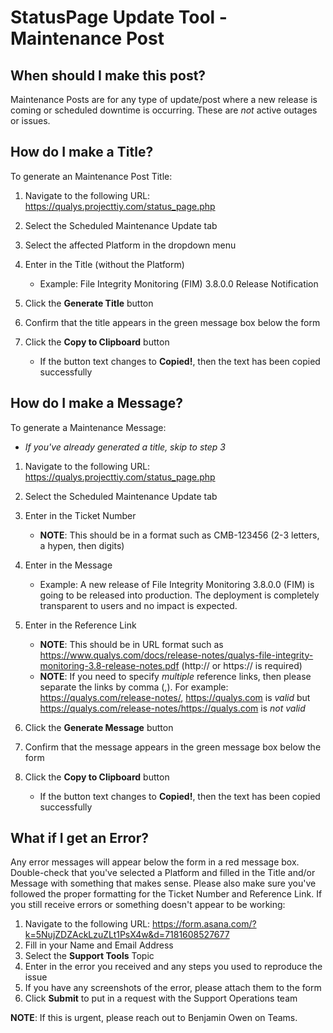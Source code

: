 # StatusPage Update Tool - Maintenance Post

## When should I make this post?

Maintenance Posts are for any type of update/post where a new release is coming or scheduled downtime is occurring. These are *not* active outages or issues.

## How do I make a Title?

To generate an Maintenance Post Title:

1. Navigate to the following URL: https://qualys.projecttiy.com/status_page.php
2. Select the Scheduled Maintenance Update tab
3. Select the affected Platform in the dropdown menu
4. Enter in the Title (without the Platform)
    - Example: File Integrity Monitoring (FIM) 3.8.0.0 Release Notification

5. Click the **Generate Title** button
6. Confirm that the title appears in the green message box below the form
7. Click the **Copy to Clipboard** button
    - If the button text changes to **Copied!**, then the text has been copied successfully

## How do I make a Message?

To generate a Maintenance Message:

- *If you've already generated a title, skip to step 3*
1. Navigate to the following URL: https://qualys.projecttiy.com/status_page.php
2. Select the Scheduled Maintenance Update tab
3. Enter in the Ticket Number
    - **NOTE**: This should be in a format such as CMB-123456 (2-3 letters, a hypen, then digits)

4. Enter in the Message
    - Example: A new release of File Integrity Monitoring 3.8.0.0 (FIM) is going to be released into production. The deployment is completely transparent to users and no impact is expected.

5. Enter in the Reference Link
    - **NOTE**: This should be in URL format such as https://www.qualys.com/docs/release-notes/qualys-file-integrity-monitoring-3.8-release-notes.pdf (http:// or https:// is required)
    - **NOTE**: If you need to specify *multiple* reference links, then please separate the links by comma (,). For example: https://qualys.com/release-notes/, https://qualys.com is *valid* but https://qualys.com/release-notes/https://qualys.com is *not valid*

6. Click the **Generate Message** button
7. Confirm that the message appears in the green message box below the form
8. Click the **Copy to Clipboard** button
    - If the button text changes to **Copied!**, then the text has been copied successfully

## What if I get an Error?

Any error messages will appear below the form in a red message box. Double-check that you've selected a Platform and filled in the Title and/or Message with something that makes sense. Please also make sure you've followed the proper formatting for the Ticket Number and Reference Link. If you still receive errors or something doesn't appear to be working:

1. Navigate to the following URL: https://form.asana.com/?k=5NujZDZAckLzuZLt1PsX4w&d=7181608527677
2. Fill in your Name and Email Address
3. Select the **Support Tools** Topic
4. Enter in the error you received and any steps you used to reproduce the issue
5. If you have any screenshots of the error, please attach them to the form
6. Click **Submit** to put in a request with the Support Operations team

**NOTE**: If this is urgent, please reach out to Benjamin Owen on Teams.